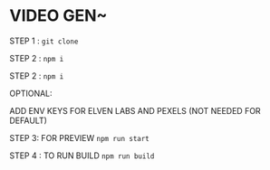 # VIDEO GEN~ 

STEP 1 :
`git clone`

STEP 2 :
`npm i`

STEP 2 :
`npm i`

OPTIONAL:

ADD ENV KEYS FOR ELVEN LABS AND PEXELS (NOT NEEDED FOR DEFAULT)

STEP 3: FOR PREVIEW
`npm run start`

STEP 4 : TO RUN BUILD
`npm run build`
